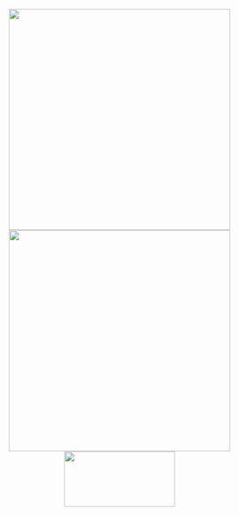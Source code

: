 <p align = "center">
  <img src = "https://github-readme-stats.vercel.app/api?username=gfsd3v&show_icons=true&theme=gruvbox&hide_border=true" width = 400>
  <img src = "https://github-readme-streak-stats.herokuapp.com?user=gfsd3v&theme=gruvbox&hide_border=true" width = 400>
  <img height = 100 width = 200 src="https://github-readme-stats.vercel.app/api/top-langs/?username=gfsd3v&langs_count=4&theme=gruvbox&hide_border=true"/>
</p>
